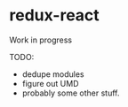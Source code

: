 redux-react
=========================

Work in progress

TODO:

- dedupe modules
- figure out UMD
- probably some other stuff.